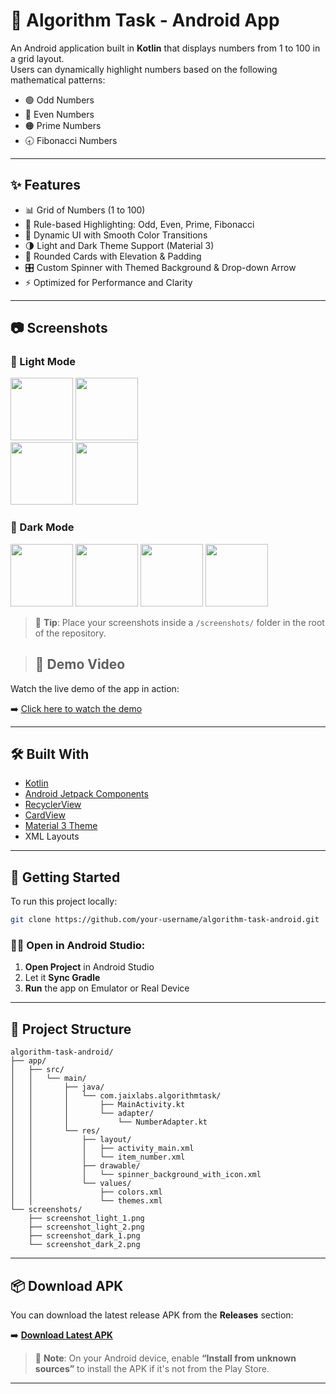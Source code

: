 # 📱 Algorithm Task - Android App 

An Android application built in **Kotlin** that displays numbers from 1 to 100 in a grid layout.  
Users can dynamically highlight numbers based on the following mathematical patterns:

- 🟢 Odd Numbers  
- 🔵 Even Numbers  
- 🟠 Prime Numbers  
- 🕣 Fibonacci Numbers

---

## ✨ Features

- 📊 Grid of Numbers (1 to 100)
- 🔁 Rule-based Highlighting: Odd, Even, Prime, Fibonacci
- 🎨 Dynamic UI with Smooth Color Transitions
- 🌗 Light and Dark Theme Support (Material 3)
- 🧹 Rounded Cards with Elevation & Padding
- 🎛️ Custom Spinner with Themed Background & Drop-down Arrow
- ⚡ Optimized for Performance and Clarity

---

## 📷 Screenshots 

### 🌆 Light Mode
<img src="https://github.com/user-attachments/assets/6d0a5183-16d5-41ff-b07e-157da0fbdf21" width="100"/> <img src="https://github.com/user-attachments/assets/61c1a221-6615-4c71-a510-0ad56d104b1e" width="100"/>\
<img src="https://github.com/user-attachments/assets/06601c3e-a9ac-4e16-90a8-c208a56a1c64" width="100"/> <img src="https://github.com/user-attachments/assets/bd4dfd08-4edd-4c96-b227-7e4473a0448c" width="100"/>

### 🌙 Dark Mode
<img src="https://github.com/user-attachments/assets/76ae73cd-c467-4f68-ae7e-b55d0632dbf6" width="100"/> <img src="https://github.com/user-attachments/assets/1301a718-af8e-48b1-bda5-e54530de956d" width="100"/>
<img src="https://github.com/user-attachments/assets/5fbfe3df-3455-4529-8d71-e52a236cfed7" width="100"/> <img src="https://github.com/user-attachments/assets/af3c87f9-a376-477e-b71f-05f66b6ecdc5" width="100"/>

> 📌 **Tip**: Place your screenshots inside a `/screenshots/` folder in the root of the repository.

> ## 🎥 Demo Video

Watch the live demo of the app in action:

➡️ [Click here to watch the demo](https://github.com/user-attachments/assets/83f14d5f-207f-439e-a116-f5d8237e6d34)

---

## 🛠 Built With

- [Kotlin](https://kotlinlang.org/)
- [Android Jetpack Components](https://developer.android.com/jetpack)
- [RecyclerView](https://developer.android.com/guide/topics/ui/layout/recyclerview)
- [CardView](https://developer.android.com/jetpack/androidx/releases/cardview)
- [Material 3 Theme](https://m3.material.io/)
- XML Layouts

---

## 🚀 Getting Started

To run this project locally:

```bash
git clone https://github.com/your-username/algorithm-task-android.git
```

### 🧑‍💻 Open in Android Studio:

1. **Open Project** in Android Studio  
2. Let it **Sync Gradle**  
3. **Run** the app on Emulator or Real Device

---

## 📁 Project Structure

```
algorithm-task-android/
├── app/
│   ├── src/
│   │   └── main/
│   │       ├── java/
│   │       │   └── com.jaixlabs.algorithmtask/
│   │       │       ├── MainActivity.kt
│   │       │       └── adapter/
│   │       │           └── NumberAdapter.kt
│   │       └── res/
│   │           ├── layout/
│   │           │   ├── activity_main.xml
│   │           │   └── item_number.xml
│   │           ├── drawable/
│   │           │   └── spinner_background_with_icon.xml
│   │           └── values/
│   │               ├── colors.xml
│   │               └── themes.xml
└── screenshots/
    ├── screenshot_light_1.png
    ├── screenshot_light_2.png
    ├── screenshot_dark_1.png
    └── screenshot_dark_2.png
```

---

## 📦 Download APK

You can download the latest release APK from the **Releases** section:

➡️ [**Download Latest APK**](https://github.com/your-username/algorithm-task-android/releases/latest)

> 🔐 **Note**: On your Android device, enable **“Install from unknown sources”** to install the APK if it's not from the Play Store.

---

